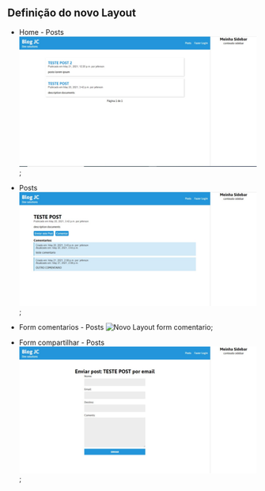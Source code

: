 ## Definição do novo Layout

* Home - Posts
![Novo Layout Pagina de Posts](layout-ativade/post-home.jpg);

* Posts
![Novo Layout do Post](layout-ativade/post.jpg);

* Form comentarios - Posts
![Novo Layout form comentario](layout-ativade/posts-comentario.png);

* Form compartilhar - Posts
![Novo Layout form compartilhar](layout-ativade/posts-compartilhar.jpg);
